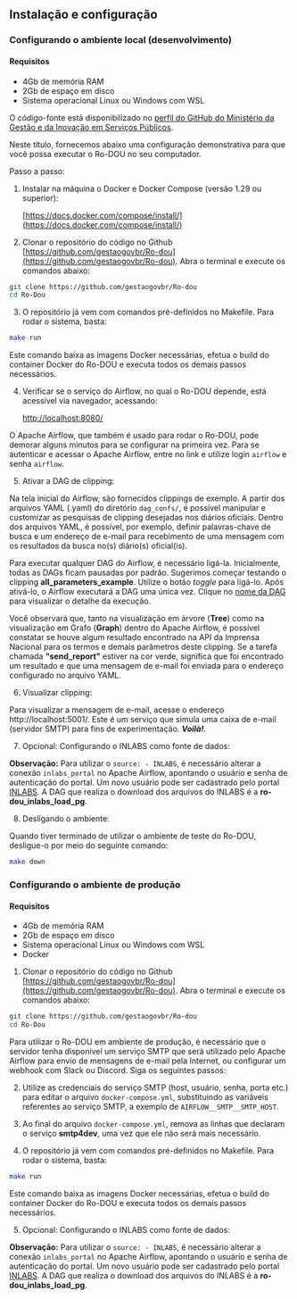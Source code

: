 ## Instalação e configuração

### Configurando o ambiente local (desenvolvimento)

#### Requisitos

* 4Gb de memória RAM
* 2Gb de espaço em disco
* Sistema operacional Linux ou Windows com WSL

O código-fonte está disponibilizado no [perfil do GitHub do Ministério da Gestão e da Inovação em Serviços Públicos](https://github.com/gestaogovbr/Ro-dou).

Neste título, fornecemos abaixo uma configuração demonstrativa para que você possa executar o Ro-DOU no seu computador.

Passo a passo:

1. Instalar na máquina o Docker e Docker Compose (versão 1.29 ou superior):

    [https://docs.docker.com/compose/install/](https://docs.docker.com/compose/install/)


2. Clonar o repositório do código no Github
[https://github.com/gestaogovbr/Ro-dou](https://github.com/gestaogovbr/Ro-dou). Abra o terminal e execute os comandos abaixo:

```bash
git clone https://github.com/gestaogovbr/Ro-dou
cd Ro-Dou
```

3. O repositório já vem com comandos pré-definidos no Makefile. Para rodar o sistema, basta:

```bash
make run
```

Este comando baixa as imagens Docker necessárias, efetua o build do container Docker do Ro-DOU e executa todos os demais passos necessários.

4. Verificar se o serviço do Airflow, no qual o Ro-DOU depende, está acessível via navegador, acessando:

    [http://localhost:8080/](http://localhost:8080/)

O Apache Airflow, que também é usado para rodar o Ro-DOU, pode demorar alguns minutos para se configurar na primeira vez. Para se autenticar e acessar o Apache Airflow, entre no link e utilize login `airflow` e senha `airflow`.

5. Ativar a DAG de clipping:

Na tela inicial do Airflow, são fornecidos clippings de exemplo. A partir dos arquivos YAML (.yaml) do diretório `dag_confs/`, é possível manipular e customizar as pesquisas de clipping desejadas nos diários oficiais. Dentro dos arquivos YAML, é possível, por exemplo, definir palavras-chave de busca e um endereço de e-mail para recebimento de uma mensagem com os resultados da busca no(s) diário(s) oficial(is).

Para executar qualquer DAG do Airflow, é necessário ligá-la. Inicialmente, todas as DAGs ficam pausadas por padrão. Sugerimos começar testando o clipping **all_parameters_example**. Utilize o botão _toggle_ para ligá-lo. Após ativá-lo, o Airflow executará a DAG uma única vez. Clique no [nome da DAG](http://localhost:8080/tree?dag_id=all_parameters_example)
para visualizar o detalhe da execução.

Você observará que, tanto na visualização em árvore (**Tree**) como na visualização em Grafo (**Graph**) dentro do Apache Airflow, é possível constatar se houve algum resultado encontrado na API da Imprensa Nacional para os termos e demais parâmetros deste clipping. Se a tarefa chamada **"send_report"** estiver na cor verde, significa que foi encontrado um resultado e que uma mensagem de e-mail foi enviada para o endereço configurado no arquivo YAML.

6. Visualizar clipping:

Para visualizar a mensagem de e-mail, acesse o endereço http://localhost:5001/. Este é um serviço que simula uma caixa de e-mail (servidor SMTP) para fins de experimentação. **_Voilà!_**.

7. Opcional: Configurando o INLABS como fonte de dados:

**Observação:** Para utilizar o `source: - INLABS`, é necessário alterar a conexão `inlabs_portal` no Apache Airflow, apontando o usuário e senha de autenticação do portal. Um novo usuário pode ser cadastrado pelo portal [INLABS](https://inlabs.in.gov.br/acessar.php). A DAG
que realiza o download dos arquivos do INLABS é a **ro-dou_inlabs_load_pg**.

8. Desligando o ambiente:

Quando tiver terminado de utilizar o ambiente de teste do Ro-DOU, desligue-o por meio do seguinte comando:

```bash
make down
```

### Configurando o ambiente de produção

#### Requisitos

* 4Gb de memória RAM
* 2Gb de espaço em disco
* Sistema operacional Linux ou Windows com WSL
* Docker



1. Clonar o repositório do código no Github
[https://github.com/gestaogovbr/Ro-dou](https://github.com/gestaogovbr/Ro-dou). Abra o terminal e execute os comandos abaixo:

```bash
git clone https://github.com/gestaogovbr/Ro-dou
cd Ro-Dou
```
Para utilizar o Ro-DOU em ambiente de produção, é necessário que o servidor tenha disponível um serviço SMTP que será utilizado pelo Apache Airflow para envio de mensagens de e-mail pela Internet, ou configurar um webhook com Slack ou Discord. Siga os seguintes passos:

2. Utilize as credenciais do serviço SMTP (host, usuário, senha, porta etc.)
para editar o arquivo `docker-compose.yml`, substituindo as variáveis referentes ao serviço SMTP, a exemplo de `AIRFLOW__SMTP__SMTP_HOST`.

3. Ao final do arquivo `docker-compose.yml`, remova as linhas que declaram o serviço **smtp4dev**, uma vez que ele não será mais necessário.

4. O repositório já vem com comandos pré-definidos no Makefile. Para rodar o sistema, basta:

```bash
make run
```
Este comando baixa as imagens Docker necessárias, efetua o build do container Docker do Ro-DOU e executa todos os demais passos necessários.

5. Opcional: Configurando o INLABS como fonte de dados:

**Observação:** Para utilizar o `source: - INLABS`, é necessário alterar a conexão `inlabs_portal` no Apache Airflow, apontando o usuário e senha de autenticação do portal. Um novo usuário pode ser cadastrado pelo portal [INLABS](https://inlabs.in.gov.br/acessar.php). A DAG
que realiza o download dos arquivos do INLABS é a **ro-dou_inlabs_load_pg**.